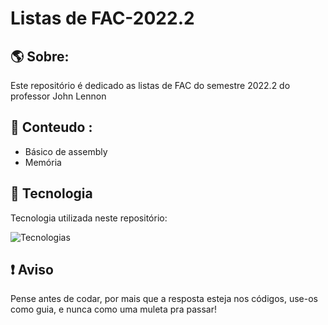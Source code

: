 # Listas de FAC-2022.2

## :earth_americas: Sobre:

Este repositório é dedicado as listas de FAC do semestre 2022.2 do professor John Lennon

## :orange_book: Conteudo :

  - Básico de assembly
  - Memória

## :hammer: Tecnologia

Tecnologia utilizada neste repositório: 

![Tecnologias](https://skillicons.dev/icons?i=assembly)

## ❗ Aviso

Pense antes de codar, por mais que a resposta esteja nos códigos, use-os como guia, e nunca como uma muleta pra passar!
